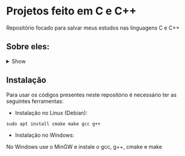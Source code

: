 # Projetos feito em C e C++

Repositório focado para salvar meus estudos nas linguagens C e C++

## Sobre eles:

<details><summary>Show</summary>

   - Tic-Tac-Toe é o jogo da velha feito em C++ usando classes (uma tentativa de classe abstrata). Foi feito no Linux.

   - SnakeGame é o jogo da cobrinha feito em C. Foi feito no Linux.

   - Natal code é uma árvore de Natal feita em C. Foi feito no Windows e testada no Linux.

   - TrianguloOpenGL é um triângulo colorido feito em C++ usando a biblioteca OpenGL e o Glut. Foi feito no Linux.
   
   - Torus3DOpenGL é uma toróide feita em C++ usando a biblioteca OpenGL e o Glut. Foi feito no Linux.

   - Esfera3DOpenGL é uma esfera feita em C++ usando a biblioteca OpenGL e o Glut. Foi feito no Linux.

   - Cubo3DASCII é um cubo feito em C++ sendo feito o plot em modo texto. Foi feito no Linux.
     - OBS: Este projeto foi feito com base no vídeo do canal [Servet Guinarogiu](https://youtu.be/p09i_hoFdd0) para praticar C++.
   - PenduloDuplo é uma simulação do movimento caótico de um pêndulo duplo, seu plot é em modo texto (ASCII). Foi feito no Linux.
     - OBS: Esta simulação foi feita com base no código do [DinoZ1729](https://github.com/DinoZ1729/Double-Pendulum) para estudar sobre simulações de movimentos caóticos e praticar C++.

</details>

## Instalação 

Para usar os códigos presentes neste repositório é necessário ter as seguintes ferramentas:
 - Instalação no Linux (Debian):

```
sudo apt install cmake make gcc g++
```

- Instalação no Windows:

No Windows use o MinGW e instale o gcc, g++, cmake e make
